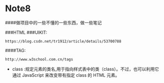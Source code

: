 # Note8

####做项目中的一些不懂的一些东西，做一些笔记

###HTML
###UIKIT:

    https://blog.csdn.net/tr1912/article/details/53700788

####TAG:

    http://www.w3school.com.cn/tags
    
- class :规定元素的类名,用于指向样式表中的类（class）。不过，也可以利用它通过 JavaScript 来改变带有指定 class 的 HTML 元素。


    

    
    

   


     







